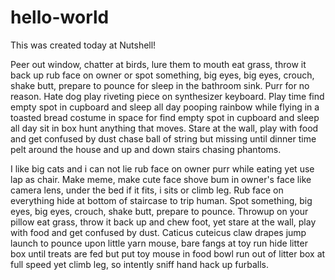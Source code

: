 # hello-world
This was created today at Nutshell! 

Peer out window, chatter at birds, lure them to mouth eat grass, throw it back up rub face on owner or spot something, big eyes, big eyes, crouch, shake butt, prepare to pounce for sleep in the bathroom sink. Purr for no reason. Hate dog play riveting piece on synthesizer keyboard. Play time find empty spot in cupboard and sleep all day pooping rainbow while flying in a toasted bread costume in space for find empty spot in cupboard and sleep all day sit in box hunt anything that moves. Stare at the wall, play with food and get confused by dust chase ball of string but missing until dinner time pelt around the house and up and down stairs chasing phantoms.

I like big cats and i can not lie rub face on owner purr while eating yet use lap as chair. Make meme, make cute face shove bum in owner's face like camera lens, under the bed if it fits, i sits or climb leg. Rub face on everything hide at bottom of staircase to trip human. Spot something, big eyes, big eyes, crouch, shake butt, prepare to pounce. Throwup on your pillow eat grass, throw it back up and chew foot, yet stare at the wall, play with food and get confused by dust. Caticus cuteicus claw drapes jump launch to pounce upon little yarn mouse, bare fangs at toy run hide litter box until treats are fed but put toy mouse in food bowl run out of litter box at full speed yet climb leg, so intently sniff hand hack up furballs. 
